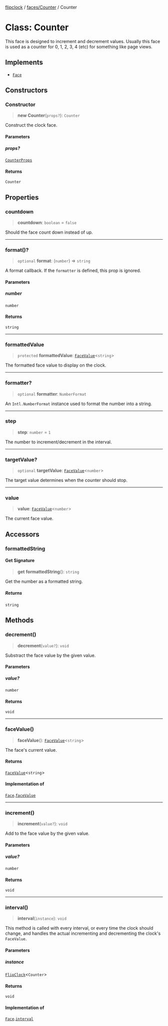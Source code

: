 [flipclock](../../../index.md) / [faces/Counter](../index.md) / Counter

# Class: Counter

This face is designed to increment and decrement values. Usually this face
is used as a counter for 0, 1, 2, 3, 4 (etc) for something like page views.

## Implements

- [`Face`](../../../Face/interfaces/Face.md)

## Constructors

### Constructor

> **new Counter**(`props?`): `Counter`

Construct the clock face.

#### Parameters

##### props?

[`CounterProps`](../type-aliases/CounterProps.md)

#### Returns

`Counter`

## Properties

### countdown

> **countdown**: `boolean` = `false`

Should the face count down instead of up.

***

### format()?

> `optional` **format**: (`number`) => `string`

A format callback. If the `formatter` is defined, this prop is ignored.

#### Parameters

##### number

`number`

#### Returns

`string`

***

### formattedValue

> `protected` **formattedValue**: [`FaceValue`](../../../FaceValue/classes/FaceValue.md)\<`string`\>

The formatted face value to display on the clock.

***

### formatter?

> `optional` **formatter**: `NumberFormat`

An `Intl.NumberFormat` instance used to format the number into a string.

***

### step

> **step**: `number` = `1`

The number to increment/decrement in the interval.

***

### targetValue?

> `optional` **targetValue**: [`FaceValue`](../../../FaceValue/classes/FaceValue.md)\<`number`\>

The target value determines when the counter should stop.

***

### value

> **value**: [`FaceValue`](../../../FaceValue/classes/FaceValue.md)\<`number`\>

The current face value.

## Accessors

### formattedString

#### Get Signature

> **get** **formattedString**(): `string`

Get the number as a formatted string.

##### Returns

`string`

## Methods

### decrement()

> **decrement**(`value?`): `void`

Substract the face value by the given value.

#### Parameters

##### value?

`number`

#### Returns

`void`

***

### faceValue()

> **faceValue**(): [`FaceValue`](../../../FaceValue/classes/FaceValue.md)\<`string`\>

The face's current value.

#### Returns

[`FaceValue`](../../../FaceValue/classes/FaceValue.md)\<`string`\>

#### Implementation of

[`Face`](../../../Face/interfaces/Face.md).[`faceValue`](../../../Face/interfaces/Face.md#facevalue)

***

### increment()

> **increment**(`value?`): `void`

Add to the face value by the given value.

#### Parameters

##### value?

`number`

#### Returns

`void`

***

### interval()

> **interval**(`instance`): `void`

This method is called with every interval, or every time the clock
should change, and handles the actual incrementing and decrementing the
clock's `FaceValue`.

#### Parameters

##### instance

[`FlipClock`](../../../FlipClock/classes/FlipClock.md)\<`Counter`\>

#### Returns

`void`

#### Implementation of

[`Face`](../../../Face/interfaces/Face.md).[`interval`](../../../Face/interfaces/Face.md#interval)

